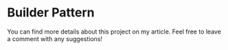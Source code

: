 # Builder Pattern


You can find more details about this project on my <medium-link> article. Feel free to leave a comment with any suggestions!


